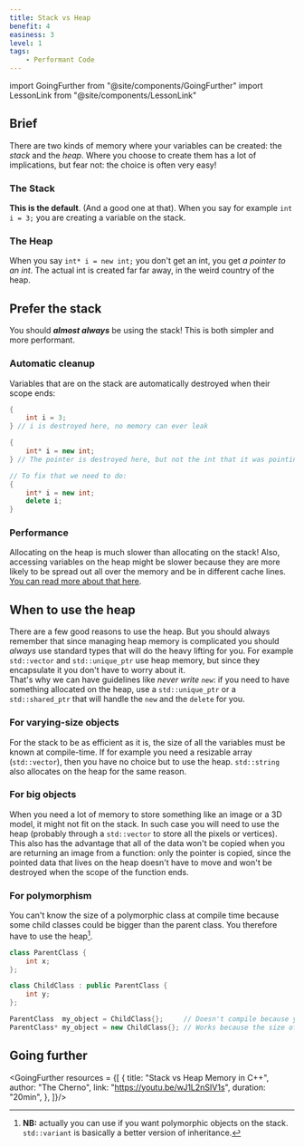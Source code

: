 ```yaml
---
title: Stack vs Heap
benefit: 4
easiness: 3
level: 1
tags:
    - Performant Code
---
```

import GoingFurther from "@site/components/GoingFurther"
import LessonLink from "@site/components/LessonLink"

## Brief

There are two kinds of memory where your variables can be created: the *stack* and the *heap*. Where you choose to create them has a lot of implications, but fear not: the choice is often very easy!

### The Stack

**This is the default**. (And a good one at that). When you say for example `int i = 3;` you are creating a variable on the stack.

### The Heap

When you say `int* i = new int;` you don't get an int, you get *a pointer to an int*. The actual int is created far far away, in the weird country of the heap.

## Prefer the stack

You should _**almost always**_ be using the stack! This is both simpler and more performant.<br/>

### Automatic cleanup

Variables that are on the stack are automatically destroyed when their scope ends:

```cpp title="Stack"
{
    int i = 3;
} // i is destroyed here, no memory can ever leak
```

```cpp title="Heap"
{
    int* i = new int;
} // The pointer is destroyed here, but not the int that it was pointing to! We have a memory leak!

// To fix that we need to do:
{
    int* i = new int;
    delete i;
}
```

### Performance

Allocating on the heap is much slower than allocating on the stack! Also, accessing variables on the heap might be slower because they are more likely to be spread out all over the memory and be in different cache lines. [You can read more about that here](https://stackoverflow.com/a/24057744/15432269).


## When to use the heap

There are a few good reasons to use the heap. But you should always remember that since managing heap memory is complicated you should *always* use standard types that will do the heavy lifting for you. For example `std::vector` and `std::unique_ptr` use heap memory, but since they encapsulate it you don't have to worry about it.<br/>
That's why we can have guidelines like *never write `new`*: if you need to have something allocated on the heap, use a `std::unique_ptr` or a `std::shared_ptr` that will handle the `new` and the `delete` for you.

### For varying-size objects

For the stack to be as efficient as it is, the size of all the variables must be known at compile-time. If for example you need a resizable array (`std::vector`), then you have no choice but to use the heap. `std::string` also allocates on the heap for the same reason.

### For big objects

When you need a lot of memory to store something like an image or a 3D model, it might not fit on the stack. In such case you will need to use the heap (probably through a `std::vector` to store all the pixels or vertices).<br/>
This also has the advantage that all of the data won't be copied when you are returning an image from a function: only the pointer is copied, since the pointed data that lives on the heap doesn't have to move and won't be destroyed when the scope of the function ends.

### For polymorphism

You can't know the size of a polymorphic class at compile time because some child classes could be bigger than the parent class. You therefore have to use the heap[^1].

[^1]: **NB:** actually you can use <LessonLink slug="variant" text="std::variant"/> if you want polymorphic objects on the stack. `std::variant` is basically a better version of inheritance.


```cpp
class ParentClass {
    int x;
};

class ChildClass : public ParentClass {
    int y;
};

ParentClass  my_object = ChildClass{};     // Doesn't compile because you can't fit a ChildClass (two ints) into a ParentClass (one int).
ParentClass* my_object = new ChildClass{}; // Works because the size of a pointer is always the same, no matter the size of the pointed object.
```

## Going further

<GoingFurther resources = {[
    {
        title: "Stack vs Heap Memory in C++",
        author: "The Cherno",
        link: "https://youtu.be/wJ1L2nSIV1s",
        duration: "20min",
    },
]}/>